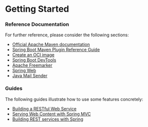 # Getting Started

### Reference Documentation

For further reference, please consider the following sections:

* [Official Apache Maven documentation](https://maven.apache.org/guides/index.html)
* [Spring Boot Maven Plugin Reference Guide](https://docs.spring.io/spring-boot/docs/2.7.10-SNAPSHOT/maven-plugin/reference/html/)
* [Create an OCI image](https://docs.spring.io/spring-boot/docs/2.7.10-SNAPSHOT/maven-plugin/reference/html/#build-image)
* [Spring Boot DevTools](https://docs.spring.io/spring-boot/docs/2.7.10-SNAPSHOT/reference/htmlsingle/#using.devtools)
* [Apache Freemarker](https://docs.spring.io/spring-boot/docs/2.7.10-SNAPSHOT/reference/htmlsingle/#web.servlet.spring-mvc.template-engines)
* [Spring Web](https://docs.spring.io/spring-boot/docs/2.7.10-SNAPSHOT/reference/htmlsingle/#web)
* [Java Mail Sender](https://docs.spring.io/spring-boot/docs/2.7.10-SNAPSHOT/reference/htmlsingle/#io.email)

### Guides

The following guides illustrate how to use some features concretely:

* [Building a RESTful Web Service](https://spring.io/guides/gs/rest-service/)
* [Serving Web Content with Spring MVC](https://spring.io/guides/gs/serving-web-content/)
* [Building REST services with Spring](https://spring.io/guides/tutorials/rest/)

